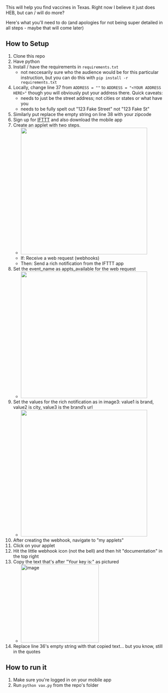 This will help you find vaccines in Texas. Right now I believe it just does HEB, but can / will do more?

Here's what you'll need to do (and apologies for not being super detailed in all steps - maybe that will come later)

## How to Setup
1. Clone this repo
2. Have python
3. Install / have the requirements in `requirements.txt`
    * not neccesarily sure who the audience would be for this particular instruction, but you can do this with `pip install -r requirements.txt`
5. Locally, change line 37 from `ADDRESS = ""` to `ADDRESS = "<YOUR ADDRESS HERE>"` though you will obviously put your address there. Quick caveats:
    * needs to just be the street address; not cities or states or what have you
    * needs to be fully spelt out "123 Fake Street" not "123 Fake St"
6. Similarly put replace the empty string on line 38 with your zipcode
7. Sign up for [IFTTT](https://ifttt.com/) and also download the mobile app
8. Create an applet with two steps. 
    * <img width=400 src="https://user-images.githubusercontent.com/13944198/110836281-7cadba00-8265-11eb-82dc-1a6779c84f6f.png">
    * If: Receive a web request (webhooks)
    * Then: Send a rich notification from the IFTTT app
9. Set the event_name as appts_available for the web request
    * <img width=400 src="https://user-images.githubusercontent.com/13944198/110836446-abc42b80-8265-11eb-940f-b30f9f0a822c.png">
10. Set the values for the rich notification as in image3: value1 is brand, value2 is city, value3 is the brand’s url
    * <img width=400 src="https://user-images.githubusercontent.com/13944198/110836459-b1ba0c80-8265-11eb-9a9d-9f643625b1af.png">
11. After creating the webhook, navigate to "my applets"
12. Click on your applet
13. Hit the little webhook icon (not the bell) and then hit "documentation" in the top right
14. Copy the text that's after "Your key is:" as pictured
    * <img width="247" alt="image" src="https://user-images.githubusercontent.com/13944198/110837255-9c91ad80-8266-11eb-829c-f059c7451463.png">
15. Replace line 36's empty string with that copied text... but you know, still in the quotes

## How to run it
1. Make sure you're logged in on your mobile app
2. Run `python vax.py` from the repo's folder
